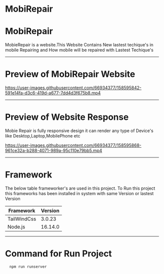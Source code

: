 # MobiRepair

# MobiRepair 

MobieRepair is a website.This Website Contains New lastest techique's in mobile Repairing and How mobile will be repaired with Lastest Techique's

---

# Preview of MobiRepair Website

https://user-images.githubusercontent.com/66934377/158595842-591e14fa-d3c6-419d-a677-7dd4d3f675b8.mp4

---

# Preview of Website Response

Mobie Repair is fully responsive design it can render any type of Device's like Desktop,Laptop,MobilePhone etc

https://user-images.githubusercontent.com/66934377/158595868-961ce32a-b288-4071-989a-95c110e79bb5.mp4

---

# Framework 

The below table frameworker's are used in this project. To Run this project this frameworks has been installed in system with same Version or lastest Version

| Framework  | Version |
| ------------- | ------------- |
| TailWindCss  | 3.0.23  |
| Node.js  | 16.14.0  |

---

# Command for Run Project
```bash
  npm run runserver
```


